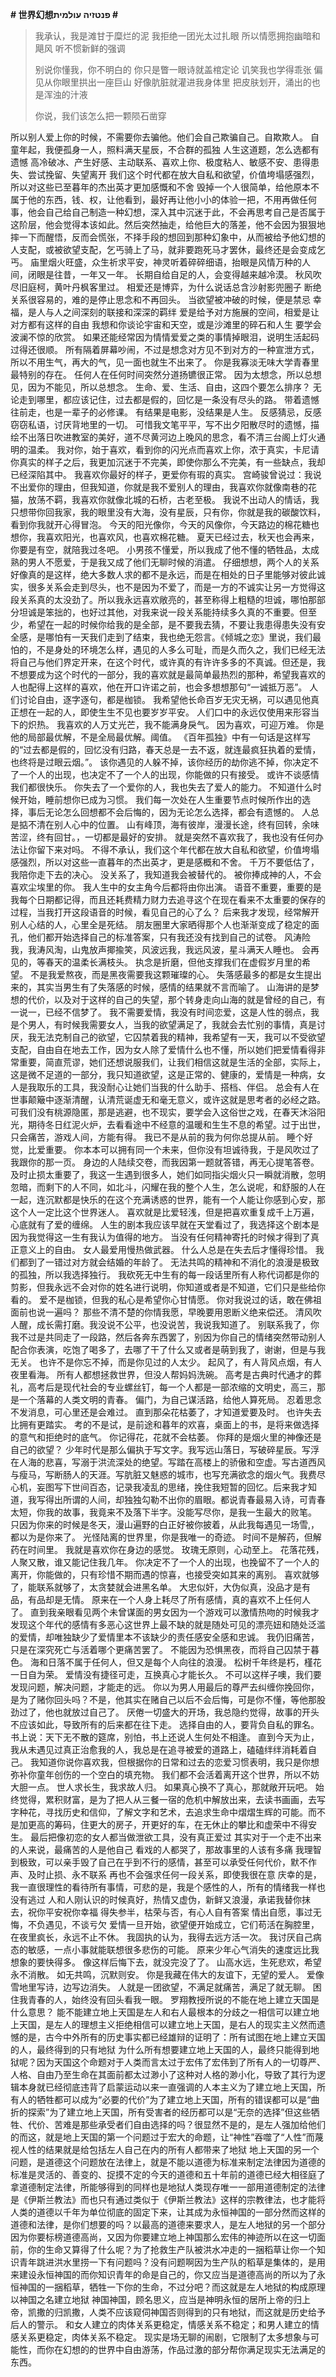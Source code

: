 **# 世界幻想פנטזיה עולמית #**



> 我承认，我是滩甘于糜烂的泥
> 我拒绝一团光太过扎眼
> 所以情愿拥抱幽暗和飓风
> 听不惯新鲜的强调
> 
> 别说你懂我，你不明白的
> 你只是瞥一眼诗就盖棺定论
> 讥笑我也学得乖张
> 偏见从你眼里拱出一座巨山
> 好像肮脏就灌进我身体里
> 把皮肤划开，涌出的也是浑浊的汁液
> 
> 你说，我们该怎么把一颗陨石凿穿
> 






所以别人爱上你的时候，不需要你去骗他。他们会自己欺骗自己。自欺欺人。
自童年起，我便孤身一人，照料满天星辰，不合群的孤独
人生这道题，怎么选都有遗憾
高冷破冰、产生好感、主动联系、喜欢上你、极度粘人、敏感不安、患得患失、尝试挽留、失望离开
我们这个时代都在放大自私和欲望，价值垮塌感强烈，所以对这些已至暮年的杰出英才更加感慨和不舍
毁掉一个人很简单，给他原本不属于他的东西，钱、权，让他看到，最好再让他小小的体验一把，不用再做任何事，他会自己给自己制造一种幻想，深入其中沉迷于此，不会再思考自己是否属于这阶层，他会觉得本该如此。然后突然抽走，给他巨大的落差，他不会因为狠狠地摔一下而醒悟，反而会慌张，不择手段的想回到那种幻象中，从而被给予他幻想的人支配，或被欲望支配，乞丐骑上了马，就非要跑死马才罢休，最终还是会变成乞丐。
庙里烟火旺盛，众生祈求平安，神灵听着碎碎细语，抬眼是风情万种的人间，闭眼是往昔，一年又一年。
长期自给自足的人，会变得越来越冷漠。
秋风吹尽旧庭柯，黄叶丹枫客里过。
相爱还是博弈，为什么说话总含沙射影兜圈子
断绝关系很容易的，难的是停止思念和不再回头。
当欲望被冲破的时候，便是禁忌
幸福，是人与人之间深刻的联接和深深的羁绊
爱是给予对方施展的空间，相爱是让对方都有这样的自由
我想和你谈论宇宙和天空，或是沙滩里的碎石和人生
要学会波澜不惊的欣赏。
如果还能经常因为情情爱爱之类的事情掉眼泪，说明生活起码过得还很顺。
所有隔着屏幕吵闹，不过是想念对方见不到对方的一种宣泄方式，所以不用生气，再大的气，见一面也就生不出来了。
你是我寡淡无味大学青春里最特别的存在。
任何人在任何时间突然分道扬镳很正常。
因为太想念，所以总想见，因为不能见，所以总想念。
生命、爱、生活、自由，这四个要怎么排序？
无论走到哪里，都应该记住，过去都是假的，回忆是一条没有尽头的路。
带着遗憾往前走，也是一辈子的必修课。
有结果是电影，没结果是人生。
反感猜忌，反感窃窃私语，讨厌背地里的一切。
可惜我文笔平平，写不出夕阳散尽时的遗憾，描绘不出落日吹进教室的美好，道不尽黄河边上晚风的思念，看不清三台阁上灯火通明的温柔。
我对你，始于喜欢，看到你的闪光点而喜欢上你，浓于真实，卡尼请你真实的样子之后，我更加沉迷于不完美，即使你那么不完美，有一些缺点，我却已经深陷其中。
我喜欢你最好的样子，更爱你有瑕的真实。
宫崎骏曾说过：我说不出爱你的理由，但我知道，你就是我不爱别人的理由，我喜欢你就像南巷的花猫，放荡不羁，我喜欢你就像北城的石桥，古老至极。
我说不出动人的情话，我只想带你回我家，我的眼里没有大海，没有星辰，只有你，你就是我的碳酸饮料，看到你我就开心得冒泡。
今天的阳光像你，今天的风像你，今天路边的棉花糖也想你，我喜欢阳光，也喜欢风，也喜欢棉花糖。
夏天已经过去，秋天也会再来，你要是有空，就陪我过冬吧。
小男孩不懂爱，所以我成了他不懂的牺牲品，太成熟的男人不愿爱，于是我又成了他们无聊时候的消遣。
仔细想想，两个人的关系好像真的是这样，绝大多数人求的都不是永远，而是在相处的日子里能够对彼此诚实，很多关系会走到尽头，也不是因为不爱了，而是一方的不诚实让另一方觉得这段关系真的太没劲了。所以我永远喜欢敞亮的，甚至称得上粗糙的坦诚，哪怕那部分坦诚是笨拙的，也好过其他，对我来说一段关系能持续多久真的不重要。但至少，希望在一起的时候你给我的是全部，是不要我去猜，不要让我患得患失没有安全感，是哪怕有一天我们走到了结束，我也绝无怨言。《倾城之恋》里说，我们最怕的，不是身处的环境怎么样，遇见的人多么可耻，而是久而久之，我们已经无法将自己与他们界定开来，在这个时代，或许真的有许许多多的不真诚。但还是，我不想要成为这个时代的一部分，我的喜欢就是最简单最热烈的那种，希望我喜欢的人也配得上这样的喜欢，他在开口许诺之前，也会多想想那句“一诚抵万恶”。
人们讨论自由，逐字逐句，都是枷锁。
我希望他长命百岁无灾无祸，可以遇见他真正想在一起的人，即使生生不见也要岁岁平安。
人们口中的永远仅使用来形容当下的炽热。
我喜欢的人万丈光芒，我不能满身戾气。
因为喜欢，可迎万难。
你是他的局部最优解，不是全局最优解。阈值。
《百年孤独》中有一句话是这样写的“过去都是假的，回忆没有归路，春天总是一去不返，就连最疯狂执着的爱情，也终将是过眼云烟。”。
该你遇见的人躲不掉，该你经历的劫你逃不掉，你决定不了一个人的出现，也决定不了一个人的出现，你能做的只有接受。
或许不谈感情我们都很快乐。
你失去了一个爱你的人，我也失去了爱人的能力。
不知道什么时候开始，睡前想你已成为习惯。
我们每一次处在人生重要节点时候所作出的选择，事后无论怎么回想都不会后悔的，因为无论怎么选择，都会有遗憾的。
人总是掂不清在别人心中的位置。
山有峰顶，海有彼岸，漫漫长途，终有回转，余味苦涩，终有回甘。，一切都是最好的安排。
就是突然不喜欢我了，我也没有任何办法让你留下来对吗。
不得不承认，我们这个年代都在放大自私和欲望，价值垮塌感强烈，所以对这些一直暮年的杰出英才，更是感概和不舍。
千万不要低估了，我陪你走下去的决心。
没关系了，我知道我会被替代的。
被你捧成神的人，不会喜欢尘埃里的你。
我人生中的女主角今后都将由你出演。
语音不重要，重要的是我每个日期都记得，而且还耗费精力财力去追寻这个在现在看来不太重要的保存的过程，当我打开这段语音的时候，看见自己的心了么？
后来我才发现，经常解开别人心结的人，心里全是死结。
朋友圈里大家晒得那个人也渐渐变成了稳定的面孔，他们都开始选择自己的标准答案，只有我还没有找到自己的试卷。
风涛险我，我涛风淘，山鬼放声揶揄笑，风波远我，我远风波，星斗满天人睡也。
会再见的，等春天的温柔长满枝头。
执念是折磨，但他支撑我们在虚假岁月里的希望。
不是我爱熬夜，而是黑夜需要我这颗璀璨的心。
失落感最多的都是女生提出来的，其实当男生有了失落感的时候，感情的结果就不言而喻了。
山海讲的是梦想的代价，以及对于这样的自己的失望，那个转身走向山海的就是曾经的自己，有一说一，已经不信梦了。
我不需要爱情，我没有时间恋爱，这是人性的弱点，我是个男人，有时候我需要女人，当我的欲望满足了，我就会去忙别的事情，真是讨厌，我无法克制自己的欲望，它囚禁着我的精神，我希望有一天，我可以不受欲望支配，自由自在地去工作，因为女人除了爱情什么也不懂，所以她们把爱情看得非常重要，简直荒谬，她们还想说服我们，让我们相信这就是生活的全部，实际上，这是微不足道的一部分，我只知道欲望，这是正常的、健康的，爱情是一种病，女人是我取乐的工具，我没耐心让她们当我的什么助手、搭档、伴侣。
总会有人在世事颠簸中逐渐清醒，认清荒诞虚无和毫无意义，或许这就是思考者的必经之路。可我们没有桃源隐匿，那是逃避，也不现实，要学会入这俗世之戏，在春天沐浴阳光，期待冬日红泥火炉，去看看途中不经意的温暖和生生不息的希望。过于出世，只会痛苦，游戏人间，方能有得。
我已不是从前的我为何你总提从前。
睡个好觉，比爱重要。
你本本可以拥有同一个未来，但你没有坦诚待我，于是风吹过了我跟你的那一页。
身边的人陆续交卷，而我因第一题就答错，再无心提笔答卷。
及时止损太重要了，我这一生遇到很多人，她们如同指尖烟火只一瞬就消散，忽明忽暗，而剩下的人不同，如北斗，闪耀在我的整个人生，怎么说呢，和舒服的人在一起，连沉默都是快乐的在这个充满诱惑的世界，能有一个人能让你感到心安，那这个人一定比这个世界迷人。
喜欢就是比爱轻浅，但是把喜欢重复成千上万遍，心底就有了爱的缠绵。
人生的剧本我应该早就在天堂看过了，我选择这个剧本是因为我觉得这一生有我认为值得的地方。
当没有任何精神寄托的时候才得到了真正意义上的自由。
女人最爱用慢热做武器。
什么人总是在失去后才懂得珍惜。
我们都到了一错过对方就会结婚的年龄了。
无法共鸣的精神和不消化的浪漫是极致的孤独，所以我选择独行。
我砍死无中生有的每一段话里所有人称代词都是你的剪影，但我永远不会对你的姓名进行说明，你知道或者是不知道，它们只是些给你看的。
爱不是枷锁，但我的私心是希望你心甘情愿。
你对我说过的话，敢在佛祖面前也说一遍吗？
那些不清不楚的你情我愿，早晚要用恩断义绝来偿还。
清风吹人醒，成长需打磨。我没说不公平，也没说苦，我说我知道了。
别联系我了，你我不过是共同走了一段路，然后各奔东西罢了，别因为你自己的情绪突然带动别人配合你表演，吃饱了喝多了，去哪了干了什么又或者是萌到我了，谢谢，但是与我无关。
也许不是你忘不掉，而是你见过的人太少。
起风了，有人背风点烟，有人夜里看海。
所有人都想拯救世界，但没人帮妈妈洗碗。
高考是古典时代通才的葬礼，高考后是现代社会的专业螺丝钉，每一个人都是一部浓缩的文明史，高三，那是一个落幕的人类文明的青春。
偏门，为自己谋活路，给他人算死局。
忍着思念不发消息，可心里还是会难过。
直到那朵花枯萎了，才知道爱要及时。
也许失去比拥有更踏实。
考的不是试，是前途和暮年的欢喜，桌面上的书，是将来做选择的意气和拒绝时的底气。
你记得花，花就不会枯萎。
你拜的是烟火里的神像还是自己的欲望？
少年时代是那么偏执于写文字。我写远山落日，写破碎星辰。写浮在人海的悲喜，写溺于洪流深处的绝望。写踏在高楼上的骄傲和空虚。写古道西风与瘦马，写断肠人的天涯。写肮脏又魅惑的城市，也写充满欲念的烟火气。我费尽心机，妄图写下世间百态，记录我凌乱的思绪，挽住我短暂的回忆。后来我才知道，我写得出所谓的人间，却独独勾勒不出你的眉眼。都说青春最易入诗，可青春太短，你我的故事，我竟来不及落下半字。没能写尽你，是我一生最大的败笔。
只因为你来的时候是冬天，漫山遍野的白正好被你披着，从此我每遇见一场雪,，都以为是你来了。
光怪陆离的世界里，你是我唯一的奇迹。
时间不是解药，但解药在时间里。
我就是喜欢你在身边的感觉。
玫瑰无原则，心动至上。
花落花残，人聚又散，谁又能记住我几年。
你决定不了一个人的出现，也挽留不了一个人的离开，你能做的，只有珍惜不期而遇的惊喜，也接受突如其来的离别。
喜欢就够了，能联系就够了，太贪婪就会进黑名单。
大忠似奸，大伪似真，没品才是有品，有品却是无情。
原来在一个人身上耗尽了所有感情，真的喜欢不上任何人了。
直到我亲眼看见两个未曾谋面的男女因为一个游戏可以激情热吻的时候我才发现这个年代的感情有多恶心这世界上最不缺的就是随处可见的漂亮妞和随处泛滥的爱情，却唯独缺少了爱情里本不该缺少的责任感安全感和忠诚。
我仍旧痛苦，只是在深究死亡与活着哪个更痛苦罢了。
不能因为恐惧黑夜，而将自己囚禁于暮色。
海和日落不属于任何人，但又是每个人向往的浪漫。
松树千年终是朽，槿花一日自为荣。
爱情没有捷径可走，互换真心才能长久。
不可以这样子噢，我们要发现问题，解决问题，才能走的远。
你以为男人用最后的尊严去纠缠你挽回你，是为了赌你回头吗？不是，他其实在赌自己以后不会后悔，可是你不懂，等他那股劲过了，他也就放过自己了。
厌倦一切盛大的开场，我总隐约觉得，故事的开头不应该如此，导致所有的后来都在往下走。
选择自由的人，要背负自私的罪名。
书上说：天下无不散的筵席，别怕，书上还说人生何处不相逢。
直到今天为止，我从未遇见过真正治愈我的人，我总是在追寻被爱的道路上，磕磕绊绊消耗着自己。
我知道你说你喜欢我，但根据你的日常和过去的恋爱习惯表明，我只是你想弥补你童年创伤的一个空白的填充物。
我们都不会活着离开这个世界，所以不妨大胆一点。
世人求长生，我求故人归。
如果真心换不了真心，那就敞开玩吧。
始终觉得，累积财富，是为了把人从三餐一宿的危机中解放出来，去读书画画，去写字种花，寻找历史和信仰，了解文字和艺术，去追求生命中熠熠生辉的可能。而不是加更高的筹码，住更大的房子，开更好的车，在无休止的攀比和虚荣中不得安生。
最后把像初恋的女人都当做泄欲工具，没有真正爱过
其实对于一个走不出来的人来说，最痛苦的人是他自己
看戏的人都哭了，那故事里的人该有多痛
我理智到极致，可以亲手毁了自己在乎到不行的感情，甚至可以承受任何代价，默不作声、及时止损、永不联系
再也不会强求任何一段关系，即使我很在意
庆幸的是，我一直很理性的看待所有事情，可悲的是，我是个感性的人，所有的情绪我一样也没有逃过
人和人刚认识的时候真好，热情又虚伪，新鲜又浪漫，承诺我替你抹去，祝你平安祝你幸福
得失参半，枯荣与否，有心人自有答案
情出自愿，事过无悔，不负遇见，不谈亏欠
爱情一旦开始，欲望便开始成立，它们苟活在胸腔里，在夜里疯长，永远不止不休。
我固执的认为，我得去远方活一次。
我讨厌自己病态的敏感，一点小事就能联想很多悲伤的可能。
原来少年心气消失的速度远比我想象的要快得多。
像这样后悔下去，就没完没了了。
山高水远，生死悲欢，希望永不消散。
如无共鸣，沉默则安。
你是我藏在伟大的友谊下，无望的爱人。
爱像雪地里写诗，边写边消失。
人就是一团欲望，不满足就痛苦，满足了就无聊。
困住我青春的人，始终没有回头看我一眼。
罗翔教授所说的不能在地上建立天国是什么意思？
能不能建立地上天国是左人和右人最根本的分歧之一相信可以建立地上天国，是左人的理想主义拒绝相信可以建立地上天国，是右人的现实主义然而遗憾的是，古今中外所有的历史事实都已经雄辩的证明了：所有试图在地上建立天国的人，最终得到的只有地狱
为什么所有想要建立地上天国的人，最终只能得到地狱呢？因为天国这个命题对于人类而言太过于宏伟了宏伟到了所有人的一切尊严、人格、自由乃至生命在其面前都太过渺小了这种对人格的渺小化，导致了其行为逻辑本身就已经彻底违背了启蒙运动以来一直强调的人本主义为了建立地上天国，所有人的牺牲都可以成为“必要的代价”为了建立地上天国，所有的错误都可以是“曲折的探索”为了建立地上天国，所有受害者的经历都可以是“无奈的选择”但这些牺牲、代价、苦难是那些承受者们自由选择的吗？很显然不是的，是左人强加给他们的而这，就是地上天国的第一个问题过于宏大的命题，让“神性”吞噬了“人性”而蔑视人性的结果就是给包括左人自己在内的所有人都带来了地狱
地上天国的另一个问题，是道德这个问题放在法律上，就是不能以道德为标准来制定法律因为道德的标准是灵活的、善变的、捉摸不定的今天的道德和五十年前的道德已经大相径庭了拿道德制定法律，所能够得到的同样也是地狱人类现存唯一一部用道德制定的法律是《伊斯兰教法》而也只有通过类似于《伊斯兰教法》这样的宗教律法，也才能将人类的道德以千年为单位彻底的固定下来，让其成为永恒神国的一部分然而这样的道德和法律，是你们想要的吗？以最高的道德来要求人，是左人地狱的另一个部分因为你要标榜道德高尚，又因为你要建立地上神国那么宏伟的神迹所以在这一切面前，你的生命又算得了什么呢？为了抢救生产队被洪水冲走的一捆稻草让你一个知识青年跳进洪水里捞一下有问题吗？没有问题啊因为生产队的稻草是集体的，是用来建设永恒神国的而你知识青年的命是自己的，你又应当是道德高尚的所以为了永恒神国的一捆稻草，牺牲一下你的生命，不过分吧？而这就是左人地狱的构成原理以神国之名建立地狱
神国神国，顾名思义，应当是神明永恒的居所上帝的归上帝，凯撒的归凯撒，人类不应该窥伺神国否则得到的只有地狱，而这就是历史给予后人的警示。
和女人建立的肉体关系更稳定，情感关系不稳定；和男人建立的情感关系更稳定，肉体关系不稳定。
现实是场无聊的闹剧，它限制了太多想象与可能性，而你在幻想的的世界中自由游荡，作品过激的部分帮你满足现实无法满足的东西。

















